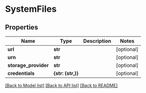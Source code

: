 # SystemFiles


## Properties
Name | Type | Description | Notes
------------ | ------------- | ------------- | -------------
**url** | **str** |  | [optional] 
**urn** | **str** |  | [optional] 
**storage_provider** | **str** |  | [optional] 
**credentials** | **{str: (str,)}** |  | [optional] 

[[Back to Model list]](../README.md#documentation-for-models) [[Back to API list]](../README.md#documentation-for-api-endpoints) [[Back to README]](../README.md)


